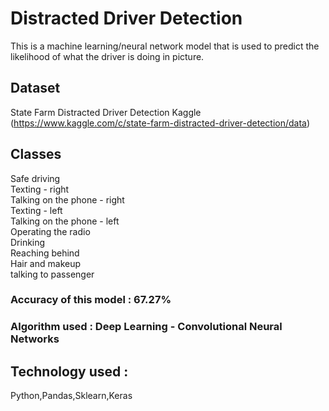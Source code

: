 # Distracted Driver Detection
This is a machine learning/neural network model that is used to predict the likelihood of what the driver is doing in picture. 
## Dataset  
State Farm Distracted Driver Detection Kaggle
(https://www.kaggle.com/c/state-farm-distracted-driver-detection/data)
## Classes
Safe driving <br />
Texting - right <br />
Talking on the phone - right <br />
Texting - left <br />
Talking on the phone - left <br />
Operating the radio <br />
Drinking <br />
Reaching behind <br />
Hair and makeup <br />
talking to passenger <br />
### Accuracy of this model : 67.27%
### Algorithm used : Deep Learning - Convolutional Neural Networks
## Technology used : 
Python,Pandas,Sklearn,Keras


